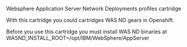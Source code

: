 Websphere Application Server Network Deployments profiles cartridge

With this cartridge you could cartridges WAS ND gears in Openshift.

Before you use this cartridge you must install WAS ND binaries at WASND_INSTALL_ROOT=/opt/IBM/WebSphere/AppServer 
